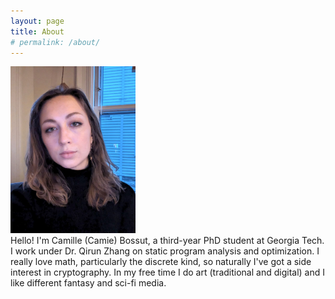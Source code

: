 ```yaml
---
layout: page
title: About
# permalink: /about/
---
```

<div class="flex-mine"> 
<img src="moi.jpeg" alt="Camie Photo" width="200">

<div  class="padded"> 
Hello! I'm Camille (Camie) Bossut, a third-year PhD student at Georgia Tech. I work under Dr. Qirun Zhang on static program analysis and optimization. I really love math, particularly the discrete kind, so naturally I've got a side interest in cryptography. In my free time I do art (traditional and digital) and I like different fantasy and sci-fi media.
</div>


</div>


        